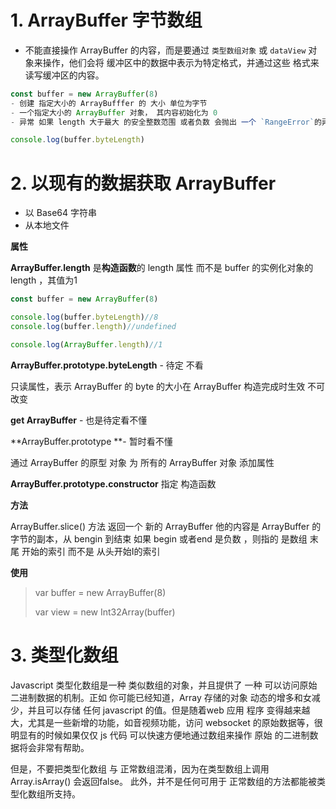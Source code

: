 # 1. ArrayBuffer 字节数组

- 不能直接操作 ArrayBuffer 的内容，而是要通过 `类型数组对象` 或  `dataView` 对象来操作，他们会将 缓冲区中的数据中表示为特定格式，并通过这些 格式来读写缓冲区的内容。

```js
const buffer = new ArrayBuffer(8)
- 创建 指定大小的 ArrayBufffer 的 大小 单位为字节
- 一个指定大小的 ArrayBuffer 对象， 其内容初始化为 0
- 异常 如果 length 大于最大 的安全整数范围 或者负数 会抛出 一个 `RangeError`的异常

console.log(buffer.byteLength)
```

# 2. 以现有的数据获取 ArrayBuffer

- 以 Base64 字符串
- 从本地文件

**属性**

**ArrayBuffer.length** 是**构造函数**的 length 属性 而不是 buffer 的实例化对象的 length ，其值为1

```js
const buffer = new ArrayBuffer(8)

console.log(buffer.byteLength)//8
console.log(buffer.length)//undefined

console.log(ArrayBuffer.length)//1
```



**ArrayBuffer.prototype.byteLength** - 待定 不看

只读属性，表示 ArrayBuffer 的 byte 的大小在 ArrayBuffer 构造完成时生效 不可改变

**get ArrayBuffer**   - 也是待定看不懂



**ArrayBuffer.prototype **- 暂时看不懂

通过 ArrayBuffer  的原型 对象 为 所有的 ArrayBuffer  对象 添加属性 



**ArrayBuffer.prototype.constructor** 指定 构造函数



**方法**

ArrayBuffer.slice() 方法  返回一个 新的 ArrayBuffer 他的内容是 ArrayBuffer 的字节的副本，从 bengin 到结束 如果  begin 或者end 是负数 ，则指的 是数组 末尾 开始的索引 而不是 从头开始I的索引

**使用**

> var buffer =  new ArrayBuffer(8)
>
> var view = new Int32Array(buffer)

# 3. 类型化数组

Javascript 类型化数组是一种 类似数组的对象，并且提供了 一种 可以访问原始 二进制数据的机制。正如 你可能已经知道，Array  存储的对象 动态的增多和女减少，并且可以存储 任何 javascript 的值。但是随着web 应用 程序 变得越来越大，尤其是一些新增的功能，如音视频功能，访问 websocket 的原始数据等，很明显有的时候如果仅仅 js 代码 可以快速方便地通过数组来操作 原始 的二进制数据将会非常有帮助。



但是，不要把类型化数组 与 正常数组混淆，因为在类型数组上调用 Array.isArray() 会返回false。 此外，并不是任何可用于 正常数组的方法都能被类型化数组所支持。